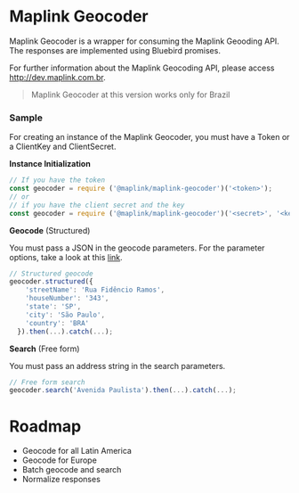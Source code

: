 # Maplink Geocoder

Maplink Geocoder is a wrapper for consuming the Maplink Geooding API. The responses are implemented using Bluebird promises.

For further information about the Maplink Geocoding API, please access http://dev.maplink.com.br.

> Maplink Geocoder at this version works only for Brazil

### Sample

For creating an instance of the Maplink Geocoder, you must have a Token or a ClientKey and ClientSecret.

**Instance Initialization**

```javascript
// If you have the token
const geocoder = require ('@maplink/maplink-geocoder')('<token>');
// or
// if you have the client secret and the key
const geocoder = require ('@maplink/maplink-geocoder')('<secret>', '<key>');
```

**Geocode** (Structured)

You must pass a JSON in the geocode parameters. For the parameter options, take a look at this [link](http://dev.maplink.com.br/pt/v2/maplinkapi-geocode/).

```javascript
// Structured geocode
geocoder.structured({
    'streetName': 'Rua Fidêncio Ramos',
    'houseNumber': '343',
    'state': 'SP',
    'city': 'São Paulo',
    'country': 'BRA'
  }).then(...).catch(...);
```

**Search** (Free form)

You must pass an address string in the search parameters.

```javascript
// Free form search
geocoder.search('Avenida Paulista').then(...).catch(...);
```

# Roadmap

* Geocode for all Latin America
* Geocode for Europe
* Batch geocode and search
* Normalize responses
